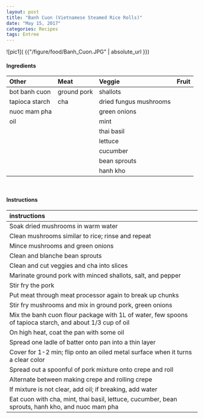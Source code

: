 ```yaml
---
layout: post
title: "Banh Cuon (Vietnamese Steamed Rice Rolls)"
date: "May 15, 2017"
categories: Recipes
tags: Entree
---
```




![pic1]( {{"/figure/food/Banh_Cuon.JPG" | absolute_url }})




#### Ingredients

<table class = "presenttab">
 <thead>
  <tr>
   <th style="text-align:left;"> Other </th>
   <th style="text-align:left;"> Meat </th>
   <th style="text-align:left;"> Veggie </th>
   <th style="text-align:left;"> Fruit </th>
  </tr>
 </thead>
<tbody>
  <tr>
   <td style="text-align:left;"> bot banh cuon </td>
   <td style="text-align:left;"> ground pork </td>
   <td style="text-align:left;"> shallots </td>
   <td style="text-align:left;">  </td>
  </tr>
  <tr>
   <td style="text-align:left;"> tapioca starch </td>
   <td style="text-align:left;"> cha </td>
   <td style="text-align:left;"> dried fungus mushrooms </td>
   <td style="text-align:left;">  </td>
  </tr>
  <tr>
   <td style="text-align:left;"> nuoc mam pha </td>
   <td style="text-align:left;">  </td>
   <td style="text-align:left;"> green onions </td>
   <td style="text-align:left;">  </td>
  </tr>
  <tr>
   <td style="text-align:left;"> oil </td>
   <td style="text-align:left;">  </td>
   <td style="text-align:left;"> mint </td>
   <td style="text-align:left;">  </td>
  </tr>
  <tr>
   <td style="text-align:left;">  </td>
   <td style="text-align:left;">  </td>
   <td style="text-align:left;"> thai basil </td>
   <td style="text-align:left;">  </td>
  </tr>
  <tr>
   <td style="text-align:left;">  </td>
   <td style="text-align:left;">  </td>
   <td style="text-align:left;"> lettuce </td>
   <td style="text-align:left;">  </td>
  </tr>
  <tr>
   <td style="text-align:left;">  </td>
   <td style="text-align:left;">  </td>
   <td style="text-align:left;"> cucumber </td>
   <td style="text-align:left;">  </td>
  </tr>
  <tr>
   <td style="text-align:left;">  </td>
   <td style="text-align:left;">  </td>
   <td style="text-align:left;"> bean sprouts </td>
   <td style="text-align:left;">  </td>
  </tr>
  <tr>
   <td style="text-align:left;">  </td>
   <td style="text-align:left;">  </td>
   <td style="text-align:left;"> hanh kho </td>
   <td style="text-align:left;">  </td>
  </tr>
</tbody>
</table>

<br>

#### Instructions

<table class = "presenttabnoh">
 <thead>
  <tr>
   <th style="text-align:left;"> instructions </th>
  </tr>
 </thead>
<tbody>
  <tr>
   <td style="text-align:left;"> Soak dried mushrooms in warm water </td>
  </tr>
  <tr>
   <td style="text-align:left;"> Clean mushrooms similar to rice; rinse and repeat </td>
  </tr>
  <tr>
   <td style="text-align:left;"> Mince mushrooms and green onions </td>
  </tr>
  <tr>
   <td style="text-align:left;"> Clean and blanche bean sprouts </td>
  </tr>
  <tr>
   <td style="text-align:left;"> Clean and cut veggies and cha into slices </td>
  </tr>
  <tr>
   <td style="text-align:left;"> Marinate ground pork with minced shallots, salt, and pepper </td>
  </tr>
  <tr>
   <td style="text-align:left;"> Stir fry the pork </td>
  </tr>
  <tr>
   <td style="text-align:left;"> Put meat through meat processor again to break up chunks </td>
  </tr>
  <tr>
   <td style="text-align:left;"> Stir fry mushrooms and mix in ground pork, green onions </td>
  </tr>
  <tr>
   <td style="text-align:left;"> Mix the banh cuon flour package with 1L of water, few spoons of tapioca starch, and about 1/3 cup of oil </td>
  </tr>
  <tr>
   <td style="text-align:left;"> On high heat, coat the pan with some oil </td>
  </tr>
  <tr>
   <td style="text-align:left;"> Spread one ladle of batter onto pan into a thin layer </td>
  </tr>
  <tr>
   <td style="text-align:left;"> Cover for 1-2 min; flip onto an oiled metal surface when it turns a clear color </td>
  </tr>
  <tr>
   <td style="text-align:left;"> Spread out a spoonful of pork mixture onto crepe and roll </td>
  </tr>
  <tr>
   <td style="text-align:left;"> Alternate between making crepe and rolling crepe </td>
  </tr>
  <tr>
   <td style="text-align:left;"> If mixture is not clear, add oil; if breaking, add water </td>
  </tr>
  <tr>
   <td style="text-align:left;"> Eat cuon with cha, mint, thai basil, lettuce, cucumber, bean sprouts, hanh kho, and nuoc mam pha </td>
  </tr>
</tbody>
</table>

